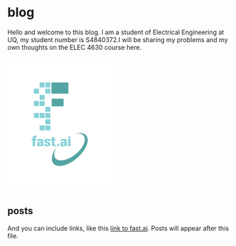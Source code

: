 # blog
Hello and welcome to this blog. I am a student of Electrical Engineering at UQ, my student number is S4840372.I will be sharing my problems and my own thoughts on the ELEC 4630 course here.

![Image of fast.ai logo](images/logo.png)

## posts

And you can include links, like this [link to fast.ai](https://www.fast.ai). Posts will appear after this file. 
